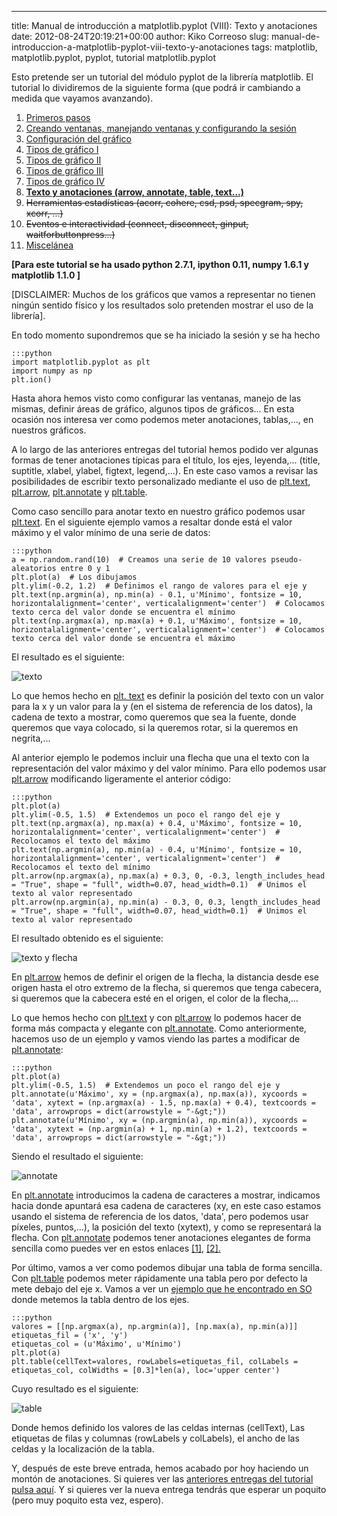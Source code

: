 ---
title: Manual de introducción a matplotlib.pyplot (VIII): Texto y anotaciones
date: 2012-08-24T20:19:21+00:00
author: Kiko Correoso
slug: manual-de-introduccion-a-matplotlib-pyplot-viii-texto-y-anotaciones
tags: matplotlib, matplotlib.pyplot, pyplot, tutorial matplotlib.pyplot

Esto pretende ser un tutorial del módulo pyplot de la librería matplotlib. El tutorial lo dividiremos de la siguiente forma (que podrá ir cambiando a medida que vayamos avanzando).

  1. [Primeros pasos](https://pybonacci.org/2012/05/14/manual-de-introduccion-a-matplotlib-pyplot-i/ "Manual de introducción a matplotlib.pyplot (I): Primeros pasos")
  2. [Creando ventanas, manejando ventanas y configurando la sesión](https://pybonacci.org/2012/05/19/manual-de-introduccion-a-matplotlib-pyplot-ii-creando-y-manejando-ventanas-y-configurando-la-sesion/ "Manual de introducción a matplotlib.pyplot (II): Creando y manejando ventanas y configurando la sesión")
  3. [Configuración del gráfico](https://pybonacci.org/2012/05/25/manual-de-introduccion-a-matplotlib-pyplot-iii-configuracion-del-grafico/ "Manual de introducción a matplotlib.pyplot (III): Configuración del gráfico")
  4. [Tipos de gráfico I](https://pybonacci.org/2012/06/04/manual-de-introduccion-a-matplotlib-pyplot-iv-tipos-de-grafico-i/ "Manual de introducción a matplotlib.pyplot (IV): Tipos de gráfico (I)")
  5. [Tipos de gráfico II](https://pybonacci.org/2012/06/23/manual-de-introduccion-a-matplotlib-pyplot-v-tipos-de-grafico-ii/ "Manual de introducción a matplotlib.pyplot (V): Tipos de gráfico (II)")
  6. [Tipos de gráfico III](https://pybonacci.org/2012/07/01/manual-de-introduccion-a-matplotlib-pyplot-vi-tipos-de-grafico-iii/ "Manual de introducción a matplotlib.pyplot (VI): Tipos de gráfico (III)")
  7. [Tipos de gráfico IV](https://pybonacci.org/2012/07/29/manual-de-introduccion-a-matplotlib-pyplot-vii-tipos-de-grafico-iv/ "Manual de introducción a matplotlib.pyplot (VII): Tipos de gráfico (IV)")
  8. **[Texto y anotaciones (arrow, annotate, table, text...)](https://pybonacci.org/2012/08/24/manual-de-introduccion-a-matplotlib-pyplot-viii-texto-y-anotaciones/ "Manual de introducción a matplotlib.pyplot (VIII): Texto y anotaciones")**
  9. <del>Herramientas estadísticas (acorr, cohere, csd, psd, specgram, spy, xcorr, ...)</del>
 10. <del>Eventos e interactividad (connect, disconnect, ginput, waitforbuttonpress...)</del>
 11. [Miscelánea](https://pybonacci.org/2012/08/30/manual-de-introduccion-a-matplotlib-pyplot-ix-miscelanea/ "Manual de introducción a matplotlib.pyplot (IX): Miscelánea")

**[Para este tutorial se ha usado python 2.7.1, ipython 0.11, numpy 1.6.1 y matplotlib 1.1.0 ]**

[DISCLAIMER: Muchos de los gráficos que vamos a representar no tienen ningún sentido físico y los resultados solo pretenden mostrar el uso de la librería].

En todo momento supondremos que se ha iniciado la sesión y se ha hecho

    :::python
    import matplotlib.pyplot as plt
    import numpy as np
    plt.ion()

Hasta ahora hemos visto como configurar las ventanas, manejo de las mismas, definir áreas de gráfico, algunos tipos de gráficos... En esta ocasión nos interesa ver como podemos meter anotaciones, tablas,..., en nuestros gráficos.

A lo largo de las anteriores entregas del tutorial hemos podido ver algunas formas de tener anotaciones típicas para el título, los ejes, leyenda,... (title, suptitle, xlabel, ylabel, figtext, legend,...). En este caso vamos a revisar las posibilidades de escribir texto personalizado mediante el uso de [plt.text](http://matplotlib.sourceforge.net/api/pyplot_api.html#matplotlib.pyplot.text), [plt.arrow](http://matplotlib.sourceforge.net/api/pyplot_api.html#matplotlib.pyplot.arrow), [plt.annotate](http://matplotlib.sourceforge.net/api/pyplot_api.html#matplotlib.pyplot.annotate) y [plt.table](http://matplotlib.sourceforge.net/api/pyplot_api.html#matplotlib.pyplot.table).

<!--more-->

Como caso sencillo para anotar texto en nuestro gráfico podemos usar [plt.text](http://matplotlib.sourceforge.net/api/pyplot_api.html#matplotlib.pyplot.text). En el siguiente ejemplo vamos a resaltar donde está el valor máximo y el valor mínimo de una serie de datos:

    :::python
    a = np.random.rand(10)  # Creamos una serie de 10 valores pseudo-aleatorios entre 0 y 1
    plt.plot(a)  # Los dibujamos
    plt.ylim(-0.2, 1.2)  # Definimos el rango de valores para el eje y
    plt.text(np.argmin(a), np.min(a) - 0.1, u'Mínimo', fontsize = 10, horizontalalignment='center', verticalalignment='center')  # Colocamos texto cerca del valor donde se encuentra el mínimo
    plt.text(np.argmax(a), np.max(a) + 0.1, u'Máximo', fontsize = 10, horizontalalignment='center', verticalalignment='center')  # Colocamos texto cerca del valor donde se encuentra el máximo

El resultado es el siguiente:

![texto](https://pybonacci.org/images/2012/08/texto.png)

Lo que hemos hecho en [plt. text](http://matplotlib.sourceforge.net/api/pyplot_api.html#matplotlib.pyplot.text) es definir la posición del texto con un valor para la x y un valor para la y (en el sistema de referencia de los datos), la cadena de texto a mostrar, como queremos que sea la fuente, donde queremos que vaya colocado, si la queremos rotar, si la queremos en negrita,...

Al anterior ejemplo le podemos incluir una flecha que una el texto con la representación del valor máximo y del valor mínimo. Para ello podemos usar [plt.arrow](http://matplotlib.sourceforge.net/api/pyplot_api.html#matplotlib.pyplot.arrow) modificando ligeramente el anterior código:

    :::python
    plt.plot(a)
    plt.ylim(-0.5, 1.5)  # Extendemos un poco el rango del eje y
    plt.text(np.argmax(a), np.max(a) + 0.4, u'Máximo', fontsize = 10, horizontalalignment='center', verticalalignment='center')  # Recolocamos el texto del máximo
    plt.text(np.argmin(a), np.min(a) - 0.4, u'Mínimo', fontsize = 10, horizontalalignment='center', verticalalignment='center')  # Recolocamos el texto del mínimo
    plt.arrow(np.argmax(a), np.max(a) + 0.3, 0, -0.3, length_includes_head = "True", shape = "full", width=0.07, head_width=0.1)  # Unimos el texto al valor representado
    plt.arrow(np.argmin(a), np.min(a) - 0.3, 0, 0.3, length_includes_head = "True", shape = "full", width=0.07, head_width=0.1)  # Unimos el texto al valor representado

El resultado obtenido es el siguiente:

![texto y flecha](https://pybonacci.org/images/2012/08/texto-y-flecha.png)

En [plt.arrow](http://matplotlib.sourceforge.net/api/pyplot_api.html#matplotlib.pyplot.arrow) hemos de definir el origen de la flecha, la distancia desde ese origen hasta el otro extremo de la flecha, si queremos que tenga cabecera, si queremos que la cabecera esté en el origen, el color de la flecha,...

Lo que hemos hecho con [plt.text](http://matplotlib.sourceforge.net/api/pyplot_api.html#matplotlib.pyplot.text) y con [plt.arrow](http://matplotlib.sourceforge.net/api/pyplot_api.html#matplotlib.pyplot.arrow) lo podemos hacer de forma más compacta y elegante con [plt.annotate](http://matplotlib.sourceforge.net/api/pyplot_api.html#matplotlib.pyplot.annotate). Como anteriormente, hacemos uso de un ejemplo y vamos viendo las partes a modificar de [plt.annotate](http://matplotlib.sourceforge.net/api/pyplot_api.html#matplotlib.pyplot.annotate):

    :::python
    plt.plot(a)
    plt.ylim(-0.5, 1.5)  # Extendemos un poco el rango del eje y
    plt.annotate(u'Máximo', xy = (np.argmax(a), np.max(a)), xycoords = 'data', xytext = (np.argmax(a) - 1.5, np.max(a) + 0.4), textcoords = 'data', arrowprops = dict(arrowstyle = "-&gt;"))
    plt.annotate(u'Mínimo', xy = (np.argmin(a), np.min(a)), xycoords = 'data', xytext = (np.argmin(a) + 1, np.min(a) + 1.2), textcoords = 'data', arrowprops = dict(arrowstyle = "-&gt;"))

Siendo el resultado el siguiente:

![annotate](https://pybonacci.org/images/2012/08/annotate.png)

En [plt.annotate](http://matplotlib.sourceforge.net/api/pyplot_api.html#matplotlib.pyplot.annotate) introducimos la cadena de caracteres a mostrar, indicamos hacia donde apuntará esa cadena de caracteres (xy, en este caso estamos usando el sistema de referencia de los datos, 'data', pero podemos usar píxeles, puntos,...), la posición del texto (xytext), y como se representará la flecha. Con [plt.annotate](http://matplotlib.sourceforge.net/api/pyplot_api.html#matplotlib.pyplot.annotate) podemos tener anotaciones elegantes de forma sencilla como puedes ver en estos enlaces [[1]](http://matplotlib.sourceforge.net/mpl_examples/pylab_examples/annotation_demo2_00.png), [[2].](http://matplotlib.sourceforge.net/mpl_examples/pylab_examples/annotation_demo2_01.png)

Por último, vamos a ver como podemos dibujar una tabla de forma sencilla. Con [plt.table](http://matplotlib.sourceforge.net/api/pyplot_api.html#matplotlib.pyplot.table) podemos meter rápidamente una tabla pero por defecto la mete debajo del eje x. Vamos a ver un [ejemplo que he encontrado en SO](http://stackoverflow.com/questions/8524401/how-can-i-place-a-table-on-a-plot-in-matplotlib) donde metemos la tabla dentro de los ejes.

    :::python
    valores = [[np.argmax(a), np.argmin(a)], [np.max(a), np.min(a)]]
    etiquetas_fil = ('x', 'y')
    etiquetas_col = (u'Máximo', u'Mínimo')
    plt.plot(a)
    plt.table(cellText=valores, rowLabels=etiquetas_fil, colLabels = etiquetas_col, colWidths = [0.3]*len(a), loc='upper center')

Cuyo resultado es el siguiente:

![table](https://pybonacci.org/images/2012/08/table.png)

Donde hemos definido los valores de las celdas internas (cellText), Las etiquetas de filas y columnas (rowLabels y colLabels), el ancho de las celdas y la localización de la tabla.

Y, después de este breve entrada, hemos acabado por hoy haciendo un montón de anotaciones. Si quieres ver las [anteriores entregas del tutorial pulsa aquí](https://pybonacci.org/tag/tutorial-matplotlib-pyplot/). Y si quieres ver la nueva entrega tendrás que esperar un poquito (pero muy poquito esta vez, espero).